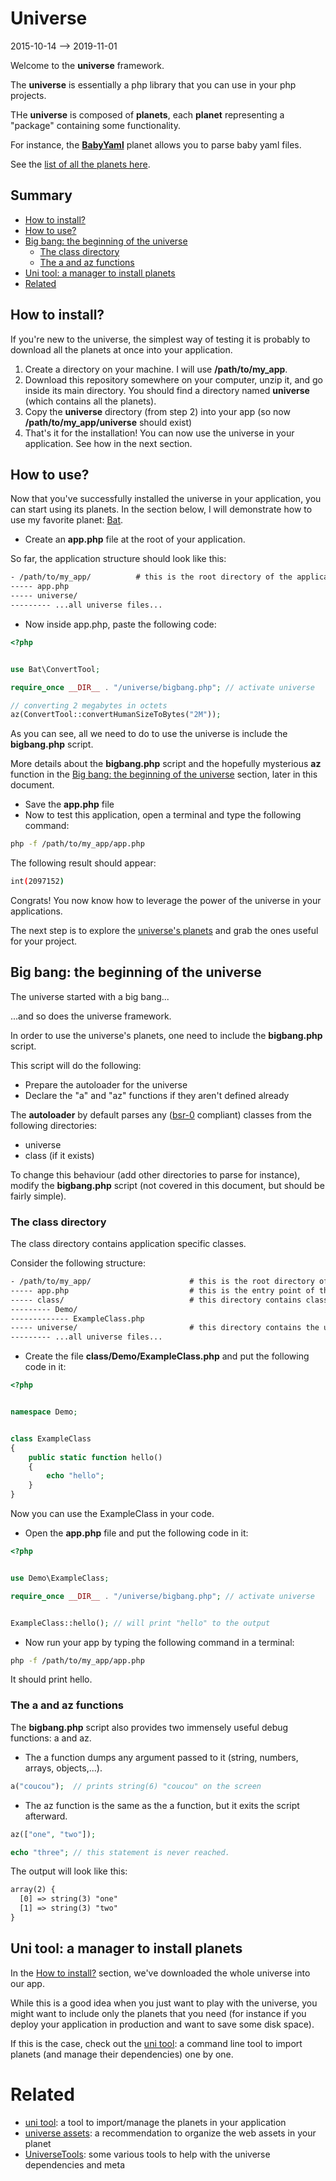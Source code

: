 Universe
==============
2015-10-14 --> 2019-11-01





Welcome to the **universe** framework.


The **universe** is essentially a php library that you can use in your php projects.


THe **universe** is composed of **planets**, each **planet** representing a "package" containing some functionality.

For instance, the **[BabyYaml](https://github.com/karayabin/universe-snapshot/tree/master/universe/BabyYaml)** planet allows you to parse baby yaml files.


See the [list of all the planets here](https://github.com/karayabin/universe-snapshot/tree/master/universe).




Summary
-------
- [How to install?](#how-to-install)
- [How to use?](#how-to-use)
- [Big bang: the beginning of the universe](#big-bang-the-beginning-of-the-universe)
    - [The class directory](#the-class-directory)
    - [The a and az functions](#the-a-and-az-functions)
- [Uni tool: a manager to install planets](#uni-tool-a-manager-to-install-planets)
- [Related](#related)





How to install?
---------------

If you're new to the universe, the simplest way of testing it is probably to download all the planets at once into your application.

1. Create a directory on your machine. I will use **/path/to/my_app**.
2. Download this repository somewhere on your computer, unzip it, and go inside its main directory. You should find a directory named **universe** (which contains all the planets).
3. Copy the **universe** directory (from step 2) into your app (so now **/path/to/my_app/universe** should exist)
4. That's it for the installation! You can now use the universe in your application. See how in the next section.


How to use?
-----------

Now that you've successfully installed the universe in your application, you can start using its planets.
In the section below, I will demonstrate how to use my favorite planet: [Bat](https://github.com/karayabin/universe-snapshot/tree/master/universe/Bat).


- Create an **app.php** file at the root of your application.

So far, the application structure should look like this:

```txt
- /path/to/my_app/          # this is the root directory of the application
----- app.php
----- universe/
--------- ...all universe files...
```


- Now inside app.php, paste the following code:

```php
<?php


use Bat\ConvertTool;

require_once __DIR__ . "/universe/bigbang.php"; // activate universe

// converting 2 megabytes in octets
az(ConvertTool::convertHumanSizeToBytes("2M"));


```

As you can see, all we need to do to use the universe is include the **bigbang.php** script.

More details about the **bigbang.php** script and the hopefully mysterious **az** function in the
[Big bang: the beginning of the universe](#big-bang-the-beginning-of-the-universe) section, later in this document.



- Save the **app.php** file
- Now to test this application, open a terminal and type the following command:

```bash
php -f /path/to/my_app/app.php
```

The following result should appear:

```bash
int(2097152)
```


Congrats! You now know how to leverage the power of the universe in your applications.

The next step is to explore the [universe's planets](https://github.com/karayabin/universe-snapshot/tree/master/universe) and grab the ones useful for your project.




Big bang: the beginning of the universe
-----------------------------------------

The universe started with a big bang...

...and so does the universe framework.

In order to use the universe's planets, one need to include the **bigbang.php** script.

This script will do the following:

- Prepare the autoloader for the universe
- Declare the "a" and "az" functions if they aren't defined already



The **autoloader** by default parses any ([bsr-0](https://github.com/lingtalfi/BumbleBee/blob/master/Autoload/convention.bsr0.eng.md) compliant) classes from the following directories:

- universe
- class (if it exists)


To change this behaviour (add other directories to parse for instance), modify the **bigbang.php** script (not covered in this document, but should be fairly simple).


### The class directory

The class directory contains application specific classes.

Consider the following structure:


```txt
- /path/to/my_app/                      # this is the root directory of the application
----- app.php                           # this is the entry point of this app
----- class/                            # this directory contains classes specific to your application
--------- Demo/
------------- ExampleClass.php
----- universe/                         # this directory contains the universe's planets
--------- ...all universe files...
```

- Create the file **class/Demo/ExampleClass.php** and put the following code in it:


```php
<?php


namespace Demo;


class ExampleClass
{
    public static function hello()
    {
        echo "hello";
    }
}
```




Now you can use the ExampleClass in your code.

- Open the **app.php** file and put the following code in it:

```php
<?php


use Demo\ExampleClass;

require_once __DIR__ . "/universe/bigbang.php"; // activate universe


ExampleClass::hello(); // will print "hello" to the output


```

- Now run your app by typing the following command in a terminal:


```bash
php -f /path/to/my_app/app.php
```

It should print hello.



### The a and az functions

The **bigbang.php** script also provides two immensely useful debug functions: a and az.


- The a function dumps any argument passed to it (string, numbers, arrays, objects,...).

```php
a("coucou");  // prints string(6) "coucou" on the screen
```

- The az function is the same as the a function, but it exits the script afterward.

```php
az(["one", "two"]);

echo "three"; // this statement is never reached.
```

The output will look like this:

```txt
array(2) {
  [0] => string(3) "one"
  [1] => string(3) "two"
}

```




Uni tool: a manager to install planets
--------------------------------------

In the [How to install?](#how-to-install) section, we've downloaded the whole universe into our app.

While this is a good idea when you just want to play with the universe, you might want to include only the planets that you need (for instance if you deploy your application in production
and want to save some disk space).

If this is the case, check out the [uni tool](https://github.com/lingtalfi/universe-naive-importer): a command line tool to import planets (and manage their dependencies) one by one.





Related
===========
- [uni tool](https://github.com/lingtalfi/universe-naive-importer): a tool to import/manage the planets in your application
- [universe assets](https://github.com/lingtalfi/NotationFan/blob/master/universe-assets.md): a recommendation to organize the web assets in your planet
- [UniverseTools](https://github.com/lingtalfi/UniverseTools): some various tools to help with the universe dependencies and meta




